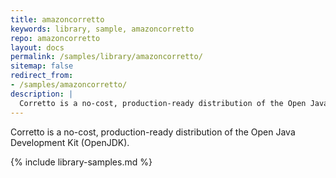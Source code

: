 ```yaml
---
title: amazoncorretto
keywords: library, sample, amazoncorretto
repo: amazoncorretto
layout: docs
permalink: /samples/library/amazoncorretto/
sitemap: false
redirect_from:
- /samples/amazoncorretto/
description: |
  Corretto is a no-cost, production-ready distribution of the Open Java Development Kit (OpenJDK).
---
```


Corretto is a no-cost, production-ready distribution of the Open Java Development Kit (OpenJDK).


{% include library-samples.md %}

